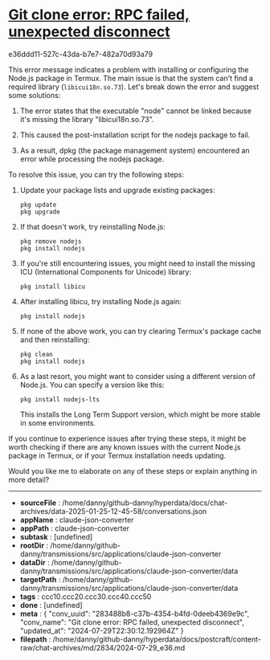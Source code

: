 # [Git clone error: RPC failed, unexpected disconnect](https://claude.ai/chat/283488b8-c37b-4354-b4fd-0deeb4369e9c)

e36ddd11-527c-43da-b7e7-482a70d93a79

 This error message indicates a problem with installing or configuring the Node.js package in Termux. The main issue is that the system can't find a required library (`libicui18n.so.73`). Let's break down the error and suggest some solutions:

1. The error states that the executable "node" cannot be linked because it's missing the library "libicui18n.so.73".

2. This caused the post-installation script for the nodejs package to fail.

3. As a result, dpkg (the package management system) encountered an error while processing the nodejs package.

To resolve this issue, you can try the following steps:

1. Update your package lists and upgrade existing packages:
   ```
   pkg update
   pkg upgrade
   ```

2. If that doesn't work, try reinstalling Node.js:
   ```
   pkg remove nodejs
   pkg install nodejs
   ```

3. If you're still encountering issues, you might need to install the missing ICU (International Components for Unicode) library:
   ```
   pkg install libicu
   ```

4. After installing libicu, try installing Node.js again:
   ```
   pkg install nodejs
   ```

5. If none of the above work, you can try clearing Termux's package cache and then reinstalling:
   ```
   pkg clean
   pkg install nodejs
   ```

6. As a last resort, you might want to consider using a different version of Node.js. You can specify a version like this:
   ```
   pkg install nodejs-lts
   ```
   This installs the Long Term Support version, which might be more stable in some environments.

If you continue to experience issues after trying these steps, it might be worth checking if there are any known issues with the current Node.js package in Termux, or if your Termux installation needs updating.

Would you like me to elaborate on any of these steps or explain anything in more detail?

---

* **sourceFile** : /home/danny/github-danny/hyperdata/docs/chat-archives/data-2025-01-25-12-45-58/conversations.json
* **appName** : claude-json-converter
* **appPath** : claude-json-converter
* **subtask** : [undefined]
* **rootDir** : /home/danny/github-danny/transmissions/src/applications/claude-json-converter
* **dataDir** : /home/danny/github-danny/transmissions/src/applications/claude-json-converter/data
* **targetPath** : /home/danny/github-danny/transmissions/src/applications/claude-json-converter/data
* **tags** : ccc10.ccc20.ccc30.ccc40.ccc50
* **done** : [undefined]
* **meta** : {
  "conv_uuid": "283488b8-c37b-4354-b4fd-0deeb4369e9c",
  "conv_name": "Git clone error: RPC failed, unexpected disconnect",
  "updated_at": "2024-07-29T22:30:12.192964Z"
}
* **filepath** : /home/danny/github-danny/hyperdata/docs/postcraft/content-raw/chat-archives/md/2834/2024-07-29_e36.md